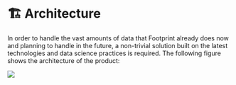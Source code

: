 # 🏗 Architecture

In order to handle the vast amounts of data that Footprint already does now and planning to handle in the future, a non-trivial solution built on the latest technologies and data science practices is required. The following figure shows the architecture of the product:

![](https://lh5.googleusercontent.com/OBdkSwmW\_HCNFykPnoCjiT0UYlsZxTmqbROp91a\_Q31m4IaPlzUGeGQmJNk3BRmQojVFepPDZPG4tvDv0m8C6s6CX-lSsVjI6VHi86XOg7H3W1k3X1BSw0UNWgNr3hD9-jn6CjtACajHSWAQi0BL\_A)
